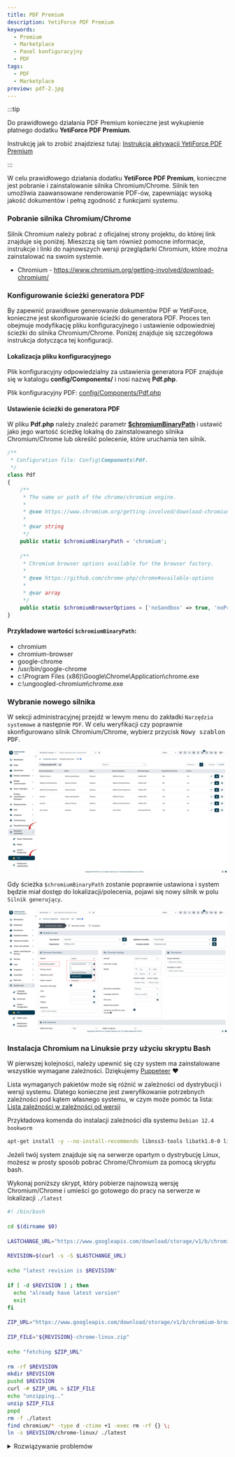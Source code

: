 ```yaml
---
title: PDF Premium
description: YetiForce PDF Premium
keywords:
  - Premium
  - Marketplace
  - Panel konfiguracyjny
  - PDF
tags:
  - PDF
  - Marketplace
preview: pdf-2.jpg
---
```


:::tip

Do prawidłowego działania PDF Premium konieczne jest wykupienie płatnego dodatku **YetiForce PDF Premium**.

Instrukcję jak to zrobić znajdziesz tutaj: [Instrukcja aktywacji YetiForce PDF Premium](/administrator-guides/marketplace/addons/YetiForce-pdf-premium/)

:::

W celu prawidłowego działania dodatku **YetiForce PDF Premium**, konieczne jest pobranie i zainstalowanie silnika Chromium/Chrome. Silnik ten umożliwia zaawansowane renderowanie PDF-ów, zapewniając wysoką jakość dokumentów i pełną zgodność z funkcjami systemu.

### Pobranie silnika Chromium/Chrome

Silnik Chromium należy pobrać z oficjalnej strony projektu, do której link znajduje się poniżej. Mieszczą się tam również pomocne informacje, instrukcje i linki do najnowszych wersji przeglądarki Chromium, które można zainstalować na swoim systemie.

- Chromium - https://www.chromium.org/getting-involved/download-chromium/

### Konfigurowanie ścieżki generatora PDF

By zapewnić prawidłowe generowanie dokumentów PDF w YetiForce, konieczne jest skonfigurowanie ścieżki do generatora PDF. Proces ten obejmuje modyfikację pliku konfiguracyjnego i ustawienie odpowiedniej ścieżki do silnika Chromium/Chrome. Poniżej znajduje się szczegółowa instrukcja dotycząca tej konfiguracji.

#### Lokalizacja pliku konfiguracyjnego

Plik konfiguracyjny odpowiedzialny za ustawienia generatora PDF znajduje się w katalogu **config/Components/** i nosi nazwę **Pdf.php**.

Plik konfiguracyjny PDF: [config/Components/Pdf.php](https://doc.yetiforce.com/code/classes/Config-Components-Pdf.html)

#### Ustawienie ścieżki do generatora PDF

W pliku **Pdf.php** należy znaleźć parametr **[$chromiumBinaryPath](https://doc.yetiforce.com/code/classes/Config-Components-Pdf.html#property_chromiumBinaryPath)** i ustawić jako jego wartość ścieżkę lokalną do zainstalowanego silnika Chromium/Chrome lub określić polecenie, które uruchamia ten silnik.

```php
/**
 * Configuration file: Config\Components\Pdf.
 */
class Pdf
{
    /**
     * The name or path of the chrome/chromium engine.
     *
     * @see https://www.chromium.org/getting-involved/download-chromium
     *
     * @var string
     */
    public static $chromiumBinaryPath = 'chromium';

    /**
     * Chromium browser options available for the browser factory.
     *
     * @see https://github.com/chrome-php/chrome#available-options
     *
     * @var array
     */
    public static $chromiumBrowserOptions = ['noSandbox' => true, 'noProxyServer' => true];
}
```

#### Przykładowe wartości `$chromiumBinaryPath`:

- chromium
- chromium-browser
- google-chrome
- /usr/bin/google-chrome
- c:\Program Files (x86)\Google\Chrome\Application\chrome.exe
- c:\ungoogled-chromium\chrome.exe

### Wybranie nowego silnika

W sekcji administracyjnej przejdź w lewym menu do zakładki `Narzędzia systemowe` a następnie `PDF`. W celu weryfikacji czy poprawnie skonfigurowano silnik Chromium/Chrome, wybierz przycisk <kbd>Nowy szablon PDF</kbd>.

![pdf-1.jpg](pdf-1.jpg)

Gdy ścieżka `$chromiumBinaryPath` zostanie poprawnie ustawiona i system będzie miał dostęp do lokalizacji/polecenia, pojawi się nowy silnik w polu `Silnik generujący`.

![pdf-2.jpg](pdf-2.jpg)

### Instalacja Chromium na Linuksie przy użyciu skryptu Bash

W pierwszej kolejności, należy upewnić się czy system ma zainstalowane wszystkie wymagane zależności. Dziękujemy [Puppeteer](https://github.com/puppeteer/puppeteer/blob/main/docs/troubleshooting.md#chrome-headless-doesnt-launch-on-unix) ❤

Lista wymaganych pakietów może się różnić w zależności od dystrybucji i wersji systemu. Dlatego konieczne jest zweryfikowanie potrzebnych zależności pod kątem własnego systemu, w czym może pomóc ta lista: [Lista zależności w zależności od wersji](https://source.chromium.org/chromium/chromium/src/+/main:chrome/installer/linux/debian/dist_package_versions.json)

Przykładowa komenda do instalacji zależności dla systemu `Debian 12.4 bookworm`

```bash
apt-get install -y --no-install-recommends libnss3-tools libatk1.0-0 libatk-bridge2.0-0 libdrm-dev libxkbcommon-dev libxcomposite1 libxdamage1 libxfixes3 libxrandr2 libgbm-dev libasound2 libcups2 libpango-1.0-0 libcairo2
```

Jeżeli twój system znajduje się na serwerze opartym o dystrybucję Linux, możesz w prosty sposób pobrać Chrome/Chromium za pomocą skryptu bash.

Wykonaj poniższy skrypt, który pobierze najnowszą wersję Chromium/Chrome i umieści go gotowego do pracy na serwerze w lokalizacji `./latest`

```bash
#! /bin/bash

cd $(dirname $0)

LASTCHANGE_URL="https://www.googleapis.com/download/storage/v1/b/chromium-browser-snapshots/o/Linux_x64%2FLAST_CHANGE?alt=media"

REVISION=$(curl -s -S $LASTCHANGE_URL)

echo "latest revision is $REVISION"

if [ -d $REVISION ] ; then
  echo "already have latest version"
  exit
fi

ZIP_URL="https://www.googleapis.com/download/storage/v1/b/chromium-browser-snapshots/o/Linux_x64%2F$REVISION%2Fchrome-linux.zip?alt=media"

ZIP_FILE="${REVISION}-chrome-linux.zip"

echo "fetching $ZIP_URL"

rm -rf $REVISION
mkdir $REVISION
pushd $REVISION
curl -# $ZIP_URL > $ZIP_FILE
echo "unzipping.."
unzip $ZIP_FILE
popd
rm -f ./latest
find chromium/* -type d -ctime +1 -exec rm -rf {} \;
ln -s $REVISION/chrome-linux/ ./latest
```

<details>
  <summary>Rozwiązywanie problemów</summary>

- [#290](https://github.com/puppeteer/puppeteer/issues/290) - Debian <br/>
- [#391](https://github.com/puppeteer/puppeteer/issues/391) - CentOS <br/>
- [#379](https://github.com/puppeteer/puppeteer/issues/379) - Alpine <br/>

</details>
